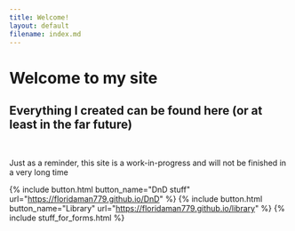 ```yaml
---
title: Welcome!
layout: default
filename: index.md
---
```


# Welcome to my site
## Everything I created can be found here (or at least in the far future)
<br>

Just as a reminder, this site is a work-in-progress and will not be finished in a very long time

{% include button.html button_name="DnD stuff" url="https://floridaman779.github.io/DnD" %}
{% include button.html button_name="Library" url="https://floridaman779.github.io/library" %}
{% include stuff_for_forms.html %}
